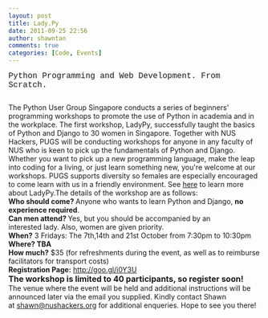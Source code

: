```yaml
---
layout: post
title: Lady.Py
date: 2011-09-25 22:56
author: shawntan
comments: true
categories: [Code, Events]
---
```

<div>
<div>
<div><span style="font-family: 'courier new', monospace; font-size: medium;">Python Programming and Web Development. From Scratch.</span></div>
<div><span style="font-family: 'courier new', monospace; font-size: x-large;"> </span></div>
<div>The Python User Group Singapore conducts a series of beginners' programming workshops to promote the use of Python in academia and in the workplace. The first workshop, LadyPy, successfully taught the basics of Python and Django to 30 women in Singapore. Together with NUS Hackers, PUGS will be conducting workshops for anyone in any faculty of NUS who is keen to pick up the fundamentals of Python and Django. Whether you want to pick up a new programming language, make the leap into coding for a living, or just learn something new, you're welcome at our workshops. PUGS supports diversity so females are especially encouraged to come learn with us in a friendly environment.
See <a href="http://ladypy.com/" target="_blank">here</a> to learn more about LadyPy.The details of the workshop are as follows:</div>
<strong>Who should come? </strong>Anyone who wants to learn Python and Django, <strong>no experience required</strong>.

</div>
<strong>Can men attend? </strong>Yes, but you should be accompanied by an interested lady. Also, women are given priority.

</div>
<div><strong>When?</strong> 3 Fridays: The 7th,14th and 21st October from 7:30pm to 10:30pm
<strong>Where? TBA</strong></div>
<div><strong>How much?</strong> $35 (for refreshments during the event, as well as to reimburse facilitators for transport costs)
<div>
<div><strong>
Registration Page:</strong> <a href="http://goo.gl/i0Y3U" target="_blank">http://goo.gl/i0Y3U</a></div>
</div>
<div><strong><span style="font-size: medium;">The workshop is limited to 40 participants, so register soon!</span></strong></div>
<div>The venue where the event will be held and additional instructions will be announced later via the email you supplied.
Kindly contact Shawn at <a href="mailto:shawn@nushackers.org" target="_blank">shawn@nushackers.org</a> for additional enqueries. Hope to see you there!</div>
</div>
